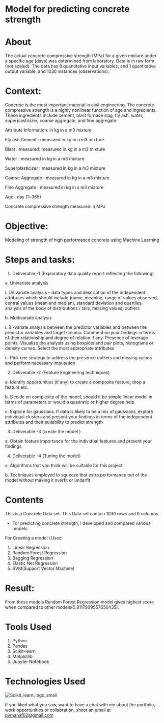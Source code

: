 
# Model for predicting concrete strength

# About

The actual concrete compressive strength (MPa) for a given mixture under a specific age 
(days) was determined from laboratory. Data is in raw form (not scaled). The data has 8 
quantitative input variables, and 1 quantitative output variable, and 1030 instances
(observations). 
#  Context:
Concrete is the most important material in civil engineering. The concrete compressive 
strength is a highly nonlinear function of age and ingredients. These ingredients include 
cement, blast furnace slag, fly ash, water, superplasticizer, coarse aggregate, and fine 
aggregate. 

Attribute Information: 
in kg in a m3 mixture 

Fly ash Cement : measured in kg in a m3 mixture 

Blast : measured: measured in kg in a m3 mixture 

Water : measured in kg in a m3 mixture 

Superplasticizer : measured in kg in a m3 mixture 

Coarse Aggregate : measured in kg in a m3 mixture 

Fine Aggregate : measured in kg in a m3 mixture 

Age : day (1~365) 

Concrete compressive strength measured in MPa
# Objective: 
Modeling of strength of high performance concrete using Machine Learning 
# Steps and tasks:
1. Deliverable -1 (Exploratory data quality report reflecting the following) 

a. Univariate analysis 

i. Univariate analysis – data types and description of the independent 
attributes which should include (name, meaning, range of values observed, 
central values (mean and median), standard deviation and quartiles, analysis 
of the body of distributions / tails, missing values, outliers 

b. Multivariate analysis 

i. Bi-variate analysis between the predictor variables and between the 
predictor variables and target column. Comment on your findings in terms of 
their relationship and degree of relation if any. Presence of leverage points. 
Visualize the analysis using boxplots and pair plots, histograms or density 
curves. Select the most appropriate attributes 

c. Pick one strategy to address the presence outliers and missing values and perform 
necessary imputation 

2. Deliverable -2 (Feature Engineering techniques) 

a. Identify opportunities (if any) to create a composite feature, drop a feature etc. 

b. Decide on complexity of the model, should it be simple linear model in terms of 
parameters or would a quadratic or higher degree help 

c. Explore for gaussians. If data is likely to be a mix of gaussians, explore individual 
clusters and present your findings in terms of the independent attributes and their 
suitability to predict strength 

3. Deliverable -3 (create the model ) 

a. Obtain feature importance for the individual features and present your findings 

4. Deliverable -4 (Tuning the model) 

a. Algorithms that you think will be suitable for this project 

b. Techniques employed to squeeze that extra performance out of the model without 
making it overfit or underfit 

# Contents
This is a Concrete Data set. This Data set contain 1030 rows and 9 columns.

* For predicting concrete strength, I developed and compared various models.

For Creating a model i Used
1) Linear Regression.
2) Random Forest Regression
3) Bagging Regression
4) Elastic Net Regression
5) SVM(Support Vector Machine)
 
# Result:
From these models Random Forest Regression model gives highest score when compared to other models(0.9117909557650435).

# Tools Used

1) Python
2) Pandas
3) Scikit-learn
4) Matplotlib
5) Jupyter Notebook


# Technologies Used
![Scikit_learn_logo_small](https://upload.wikimedia.org/wikipedia/commons/0/05/Scikit_learn_logo_small.svg)

If you liked what you saw, want to have a chat with me about the portfolio, work opportunities or collabration, shoot an email at pvmanaf02@gmail.com
